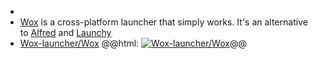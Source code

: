 -
- [Wox](https://wox-launcher.github.io/Wox/) is a cross-platform launcher that simply works. It's an alternative to [Alfred](https://www.alfredapp.com/) and [Launchy](http://www.launchy.net/)
- [Wox-launcher/Wox](https://github.com/Wox-launcher/Wox)
  @@html: <a href="https://github.com/Wox-launcher/Wox/"><img src="https://github-readme-stats-astronomer.vercel.app/api/pin/?username=Wox-launcher&repo=Wox&theme=tokyonight" alt="Wox-launcher/Wox"/></a>@@